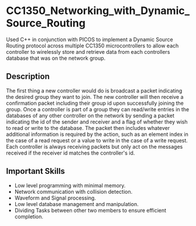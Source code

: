 # CC1350_Networking_with_Dynamic_Source_Routing
Used C++ in conjunction with PICOS to implement a Dynamic Source Routing protocol across multiple CC1350 microcontrollers to allow each controller to wirelessly store and retrieve data from each controllers database that was on the network group.
## Description
The first thing a new controller would do is broadcast a packet indicating the desired group they want to join. The new controller will then receive a confirmation packet including their group id upon successfully joining the group. Once a controller is part of a group they can read/write entries in the databases of any other controller on the network by sending a packet indicating the id of the sender and receiver and a flag of whether they wish to read or write to the database. The packet then includes whatever additional information is required by the action, such as an element index in the case of a read request or a value to write in the case of a write request. 
Each controller is always receiving packets but only act on the messages received if the receiver id matches the controller's id.
## Important Skills
- Low level programming with minimal memory.
- Network communication with collision detection.
- Waveform and Signal processing.
- Low level database management and manipulation.
- Dividing Tasks between other two members to ensure efficient completion.

